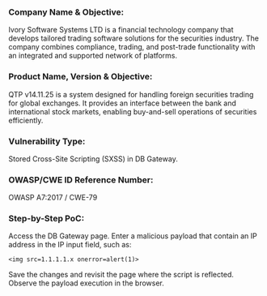 ### Company Name & Objective:
Ivory Software Systems LTD is a financial technology company that develops tailored trading software solutions for the securities industry. The company combines compliance, trading, and post-trade functionality with an integrated and supported network of platforms.

### Product Name, Version & Objective:
QTP v14.11.25 is a system designed for handling foreign securities trading for global exchanges. It provides an interface between the bank and international stock markets, enabling buy-and-sell operations of securities efficiently.

### Vulnerability Type:
Stored Cross-Site Scripting (SXSS) in DB Gateway.

### OWASP/CWE ID Reference Number:
OWASP A7:2017 / CWE-79

### Step-by-Step PoC:
Access the DB Gateway page.
Enter a malicious payload that contain an IP address in the IP input field, such as:

    <img src=1.1.1.1.x onerror=alert(1)>
Save the changes and revisit the page where the script is reflected.
Observe the payload execution in the browser.
